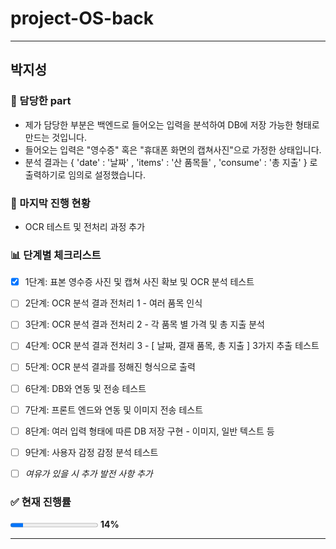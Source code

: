 # project-OS-back
---
## 박지성 
### 📃 담당한 part
- 제가 담당한 부분은 백엔드로 들어오는 입력을 분석하여 DB에 저장 가능한 형태로 만드는 것입니다.
- 들어오는 입력은 "영수증" 혹은 "휴대폰 화면의 캡쳐사진"으로 가정한 상태입니다.
- 분석 결과는 { 'date' : '날짜' , 'items' : '산 품목들' , 'consume' : '총 지출' }
로 출력하기로 임의로 설정했습니다.

### 🚀 마지막 진행 현황
- OCR 테스트 및 전처리 과정 추가
  
### 📊 단계별 체크리스트
- [x] 1단계: 표본 영수증 사진 및 캡쳐 사진 확보 및 OCR 분석 테스트
- [ ] 2단계: OCR 분석 결과 전처리 1 - 여러 품목 인식
- [ ] 3단계: OCR 분석 결과 전처리 2 - 각 품목 별 가격 및 총 지출 분석
- [ ] 4단계: OCR 분석 결과 전처리 3 - [ 날짜, 결재 품목, 총 지출 ] 3가지 추출 테스트
- [ ] 5단계: OCR 분석 결과를 정해진 형식으로 출력
- [ ] 6단계: DB와 연동 및 전송 테스트
- [ ] 7단계: 프론트 엔드와 연동 및 이미지 전송 테스트

- [ ] 8단계: 여러 입력 형태에 따른 DB 저장 구현 - 이미지, 일반 텍스트 등
- [ ] 9단계: 사용자 감정 감정 분석 테스트
- [ ] _여유가 있을 시 추가 발전 사항 추가_

### ✅ 현재 진행률

<div>
  <progress value="1" max="7"></progress> <b>14%</b>
</div>

---
